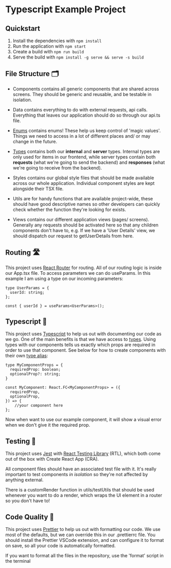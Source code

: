 # Typescript Example Project

## Quickstart

1. Install the dependencies with `npm install`
2. Run the application with `npm start`
3. Create a build with `npm run build`
4. Serve the build with `npm install -g serve && serve -s build`

## File Structure 🗂️

- Components contains all generic components that are shared across screens. They should be generic and reusable, and be testable in isolation.

- Data contains everything to do with external requests, api calls. Everything that leaves our application should do so through our api.ts file.

- [Enums](https://www.typescriptlang.org/docs/handbook/enums.html) contains enums! These help us keep control of 'magic values'. Things we need to access in a lot of different places and/ or may change in the future.

- [Types](https://www.typescriptlang.org/docs/handbook/2/objects.html) contains both our **internal** and **server** types. Internal types are only used for items in our frontend, while server types contain both **requests** (what we're going to send the backend) and **responses** (what we're going to receive from the backend).

- Styles contains our global style files that should be made available across our whole application. Individual component styles are kept alongside their TSX file.

- Utils are for handy functions that are available project-wide, these should have good descriptive names so other developers can quickly check whether the function they're looking for exists.

- Views contains our different application views (pages/ screens). Generally any requests should be activated here so that any children components don't have to, e.g. If we have a 'User Details' view, we should dispatch our request to getUserDetails from here.

## Routing 🛣️

This project uses [React Router](https://reactrouter.com/) for routing. All of our routing logic is inside our App.tsx file. To access parameters we can do useParams. In this example I am using a type on our incoming parameters:

```
type UserParams = {
  userId: string;
};

const { userId } = useParams<UserParams>();
```

## Typescript 🦾

This project uses [Typescript](https://www.typescriptlang.org/) to help us out with documenting our code as we go. One of the main benefits is that we have access to [types](https://www.typescriptlang.org/docs/handbook/2/objects.html). Using types with our components tells us exactly which props are required in order to use that component. See below for how to create components with their own [type alias](https://www.typescriptlang.org/docs/handbook/2/everyday-types.html#type-aliases):

```
type MyComponentProps = {
  requiredProp: boolean;
  optionalProp?: string;
}

const MyComponent: React.FC<MyComponentProps> = ({
  requiredProp,
  optionalProp,
}) => {
	//your component here
};
```

Now when want to use our example component, it will show a visual error when we don't give it the required prop.

## Testing 🧪

This project uses [Jest](https://jestjs.io/) with [React Testing Library](https://testing-library.com/docs/react-testing-library/intro/) (RTL), which both come out of the box with Create React App (CRA).

All component files should have an associated test file with it. It's really important to test components _in isolation_ so they're not affected by anything external.

There is a customRender function in utils/testUtils that should be used whenever you want to do a render, which wraps the UI element in a router so you don't have to!

## Code Quality 🌟

This project uses [Prettier](https://prettier.io/) to help us out with formatting our code. We use most of the defaults, but we can override this in our .prettierrc file. You should install the Prettier VSCode extension, and can configure it to format on save, so all your code is automatically formatted.

If you want to format all the files in the repository, use the 'format' script in the terminal
